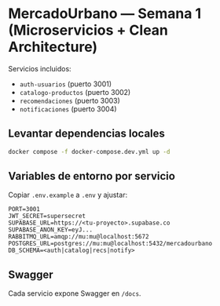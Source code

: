 # MercadoUrbano — Semana 1 (Microservicios + Clean Architecture)

Servicios incluidos:
- `auth-usuarios` (puerto 3001)
- `catalogo-productos` (puerto 3002)
- `recomendaciones` (puerto 3003)
- `notificaciones` (puerto 3004)

## Levantar dependencias locales
```bash
docker compose -f docker-compose.dev.yml up -d
```

## Variables de entorno por servicio
Copiar `.env.example` a `.env` y ajustar:
```
PORT=3001
JWT_SECRET=supersecret
SUPABASE_URL=https://<tu-proyecto>.supabase.co
SUPABASE_ANON_KEY=eyJ...
RABBITMQ_URL=amqp://mu:mu@localhost:5672
POSTGRES_URL=postgres://mu:mu@localhost:5432/mercadourbano
DB_SCHEMA=<auth|catalog|recs|notify>
```

## Swagger
Cada servicio expone Swagger en `/docs`.
